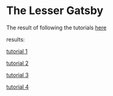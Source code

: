 # The Lesser Gatsby

The result of following the tutorials
[here](https://www.gatsbyjs.org/tutorial/)

results:

[tutorial 1](http://devilish-table.surge.sh/)

[tutorial 2](http://necessary-channel.surge.sh/)

[tutorial 3](http://ruddy-park.surge.sh/)

[tutorial 4](http://nauseating-stone.surge.sh/)
